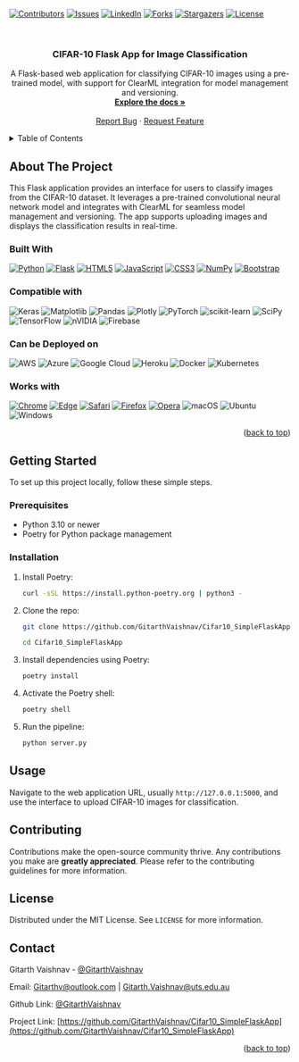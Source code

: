 <a name="readme-top"></a>

[![Contributors][contributors-shield]][contributors-url]
[![Issues][issues-shield]][issues-url]
[![LinkedIn][linkedin-shield]][linkedin-url]
[![Forks][forks-shield]][forks-url]
[![Stargazers][stars-shield]][stars-url]
[![License][license-shield]][license-url]

<!-- PROJECT LOGO -->
<br />
<div align="center">
  <h3 align="center">CIFAR-10 Flask App for Image Classification</h3>
  <p align="center">
    A Flask-based web application for classifying CIFAR-10 images using a pre-trained model, with support for ClearML integration for model management and versioning.
    <br />
    <a href="https://github.com/GitarthVaishnav/Cifar10_SimpleFlaskApp"><strong>Explore the docs »</strong></a>
    <br />
    <br />
    <a href="https://github.com/GitarthVaishnav/Cifar10_SimpleFlaskApp/issues">Report Bug</a>
    ·
    <a href="https://github.com/GitarthVaishnav/Cifar10_SimpleFlaskApp/issues">Request Feature</a>
  </p>
</div>

<!-- TABLE OF CONTENTS -->
<details>
  <summary>Table of Contents</summary>
  <ol>
    <li>
      <a href="#about-the-project">About The Project</a>
      <ul>
        <li><a href="#built-with">Built With</a></li>
      </ul>
    </li>
    <li>
      <a href="#getting-started">Getting Started</a>
      <ul>
        <li><a href="#prerequisites">Prerequisites</a></li>
        <li><a href="#installation">Installation</a></li>
      </ul>
    </li>
    <li><a href="#usage">Usage</a></li>
    <li><a href="#contributing">Contributing</a></li>
    <li><a href="#license">License</a></li>
    <li><a href="#contact">Contact</a></li>
  </ol>
</details>

<!-- ABOUT THE PROJECT -->
## About The Project

This Flask application provides an interface for users to classify images from the CIFAR-10 dataset. It leverages a pre-trained convolutional neural network model and integrates with ClearML for seamless model management and versioning. The app supports uploading images and displays the classification results in real-time.

### Built With
[![Python][Python.org]][Python-url]
[![Flask][Flask]][Flask-url]
[![HTML5][HTML5]][HTML5-url]
[![JavaScript][JavaScript]][JAvaScript-url]
[![CSS3][CSS3]][CSS3-url]
[![NumPy][NumPy]][NumPy-url]
[![Bootstrap][Bootstrap.com]][Bootstrap-url]

### Compatible with
![Keras](https://img.shields.io/badge/Keras-%23D00000.svg?style=for-the-badge&logo=Keras&logoColor=white)
![Matplotlib](https://img.shields.io/badge/Matplotlib-%23ffffff.svg?style=for-the-badge&logo=Matplotlib&logoColor=black)
![Pandas](https://img.shields.io/badge/pandas-%23150458.svg?style=for-the-badge&logo=pandas&logoColor=white)
![Plotly](https://img.shields.io/badge/Plotly-%233F4F75.svg?style=for-the-badge&logo=plotly&logoColor=white)
![PyTorch](https://img.shields.io/badge/PyTorch-%23EE4C2C.svg?style=for-the-badge&logo=PyTorch&logoColor=white)
![scikit-learn](https://img.shields.io/badge/scikit--learn-%23F7931E.svg?style=for-the-badge&logo=scikit-learn&logoColor=white)
![SciPy](https://img.shields.io/badge/SciPy-%230C55A5.svg?style=for-the-badge&logo=scipy&logoColor=%white)
![TensorFlow](https://img.shields.io/badge/TensorFlow-%23FF6F00.svg?style=for-the-badge&logo=TensorFlow&logoColor=white)
![nVIDIA](https://img.shields.io/badge/nVIDIA-%2376B900.svg?style=for-the-badge&logo=nVIDIA&logoColor=white)
![Firebase](https://img.shields.io/badge/firebase-%23039BE5.svg?style=for-the-badge&logo=firebase)

### Can be Deployed on
![AWS](https://img.shields.io/badge/AWS-%23FF9900.svg?style=for-the-badge&logo=amazon-aws&logoColor=white)
![Azure](https://img.shields.io/badge/azure-%230072C6.svg?style=for-the-badge&logo=microsoftazure&logoColor=white)
![Google Cloud](https://img.shields.io/badge/GoogleCloud-%234285F4.svg?style=for-the-badge&logo=google-cloud&logoColor=white)
![Heroku](https://img.shields.io/badge/heroku-%23430098.svg?style=for-the-badge&logo=heroku&logoColor=white)
![Docker](https://img.shields.io/badge/docker-%230db7ed.svg?style=for-the-badge&logo=docker&logoColor=white)
![Kubernetes](https://img.shields.io/badge/kubernetes-%23326ce5.svg?style=for-the-badge&logo=kubernetes&logoColor=white)

### Works with
[![Chrome][Chrome]][Chrome-url]
[![Edge][Edge]][Edge-url]
[![Safari][Safari]][Safari-url]
[![Firefox][Firefox]][Firefox-url]
[![Opera][Opera]][Opera-url]
![macOS](https://img.shields.io/badge/mac%20os-000000?style=for-the-badge&logo=macos&logoColor=F0F0F0)
![Ubuntu](https://img.shields.io/badge/Ubuntu-E95420?style=for-the-badge&logo=ubuntu&logoColor=white)
![Windows](https://img.shields.io/badge/Windows-0078D6?style=for-the-badge&logo=windows&logoColor=white)


<p align="right">(<a href="#readme-top">back to top</a>)</p>


<!-- GETTING STARTED -->
## Getting Started

To set up this project locally, follow these simple steps.

### Prerequisites

- Python 3.10 or newer
- Poetry for Python package management

### Installation

1. Install Poetry:
   ```sh
   curl -sSL https://install.python-poetry.org | python3 -
   ```

2. Clone the repo:
    ```sh
   git clone https://github.com/GitarthVaishnav/Cifar10_SimpleFlaskApp.git
   
   cd Cifar10_SimpleFlaskApp
   ```

3. Install dependencies using Poetry:
    ```sh 
   poetry install
   ```

4. Activate the Poetry shell:
    ```sh
   poetry shell
   ```


5. Run the pipeline:
    ```sh
   python server.py
   ```


<!-- USAGE -->
## Usage

Navigate to the web application URL, usually `http://127.0.0.1:5000`, and use the interface to upload CIFAR-10 images for classification.

<!-- CONTRIBUTING -->
## Contributing

Contributions make the open-source community thrive. Any contributions you make are **greatly appreciated**. Please refer to the contributing guidelines for more information.

<!-- LICENSE -->
## License

Distributed under the MIT License. See `LICENSE` for more information.

<!-- CONTACT -->
## Contact

Gitarth Vaishnav - [@GitarthVaishnav](https://linkedin.com/in/gitarthvaishnav)

Email: Gitarthv@outlook.com | Gitarth.Vaishnav@uts.edu.au


Github Link: [@GitarthVaishnav](https://github.com/GitarthVaishnav/)

Project Link: [https://github.com/GitarthVaishnav/Cifar10_SimpleFlaskApp](https://github.com/GitarthVaishnav/Cifar10_SimpleFlaskApp)

<p align="right">(<a href="#readme-top">back to top</a>)</p>



<!-- MARKDOWN LINKS & IMAGES -->
[contributors-shield]: https://img.shields.io/github/contributors/GitarthVaishnav/Cifar10_SimpleFlaskApp.svg?style=for-the-badge
[contributors-url]: https://github.com/GitarthVaishnav/Cifar10_SimpleFlaskApp/graphs/contributors
[forks-shield]: https://img.shields.io/github/forks/GitarthVaishnav/Cifar10_SimpleFlaskApp.svg?style=for-the-badge
[forks-url]: https://github.com/GitarthVaishnav/Cifar10_SimpleFlaskApp/network/members
[stars-shield]: https://img.shields.io/github/stars/GitarthVaishnav/Cifar10_SimpleFlaskApp.svg?style=for-the-badge
[stars-url]: https://github.com/GitarthVaishnav/Cifar10_SimpleFlaskApp/stargazers
[issues-shield]: https://img.shields.io/github/issues/GitarthVaishnav/Cifar10_SimpleFlaskApp.svg?style=for-the-badge
[issues-url]: https://github.com/GitarthVaishnav/Cifar10_SimpleFlaskApp
[license-shield]: https://img.shields.io/github/license/GitarthVaishnav/Cifar10_SimpleFlaskApp.svg?style=for-the-badge
[license-url]: https://github.com/GitarthVaishnav/Cifar10_SimpleFlaskAppblob/master/LICENCE

[linkedin-shield]: https://img.shields.io/badge/-LinkedIn-black.svg?style=for-the-badge&logo=linkedin&colorB=555
[linkedin-url]: https://linkedin.com/in/gitarthvaishnav
[product-screenshot]: images/screenshot.png
[Bootstrap.com]: https://img.shields.io/badge/Bootstrap-563D7C?style=for-the-badge&logo=bootstrap&logoColor=white
[Bootstrap-url]: https://getbootstrap.com
[JQuery.com]: https://img.shields.io/badge/jQuery-0769AD?style=for-the-badge&logo=jquery&logoColor=white
[JQuery-url]: https://jquery.com 
[Python.org]:https://img.shields.io/badge/python-3670A0?style=for-the-badge&logo=python&logoColor=ffdd54
[Python-url]: https://python.org
[OpenCV.org]:https://img.shields.io/badge/opencv-%23white.svg?style=for-the-badge&logo=opencv&logoColor=white
[OpenCV-url]: https://opencv.org/
[Flask]:https://img.shields.io/badge/flask-%23092E20.svg?style=for-the-badge&logo=flask&logoColor=white
[Flask-url]: https://flask.palletsprojects.com/
[HTML5]:https://img.shields.io/badge/html5-%23E34F26.svg?style=for-the-badge&logo=html5&logoColor=white
[HTML5-url]: https://html.spec.whatwg.org/
[JavaScript]:https://img.shields.io/badge/javascript-%23323330.svg?style=for-the-badge&logo=javascript&logoColor=%23F7DF1E
[JavaScript-url]: https://www.javascript.com/
[MarkDown]:https://img.shields.io/badge/markdown-%23000000.svg?style=for-the-badge&logo=markdown&logoColor=white
[MarkDown-url]: https://www.markdownguide.org/
[NumPy]:https://img.shields.io/badge/numpy-%23013243.svg?style=for-the-badge&logo=numpy&logoColor=white
[NumPy-url]: https://numpy.org/
[Chrome]:https://img.shields.io/badge/Google%20Chrome-4285F4?style=for-the-badge&logo=GoogleChrome&logoColor=white
[Chrome-url]: https://www.google.com/chrome/
[Edge]:https://img.shields.io/badge/Edge-0078D7?style=for-the-badge&logo=Microsoft-edge&logoColor=white
[Edge-url]: https://www.microsoft.com/edge
[Safari]:https://img.shields.io/badge/Safari-000000?style=for-the-badge&logo=Safari&logoColor=white
[Safari-url]: https://www.apple.com/safari/
[Firefox]:https://img.shields.io/badge/Firefox-FF7139?style=for-the-badge&logo=Firefox-Browser&logoColor=white
[Firefox-url]: https://www.mozilla.org/en-US/firefox/new/
[Opera]:https://img.shields.io/badge/Opera-FF1B2D?style=for-the-badge&logo=Opera&logoColor=white
[Opera-url]: https://www.opera.com/
[CSS3]:https://img.shields.io/badge/css3-%231572B6.svg?style=for-the-badge&logo=css3&logoColor=white
[CSS3-url]: https://www.opera.com/